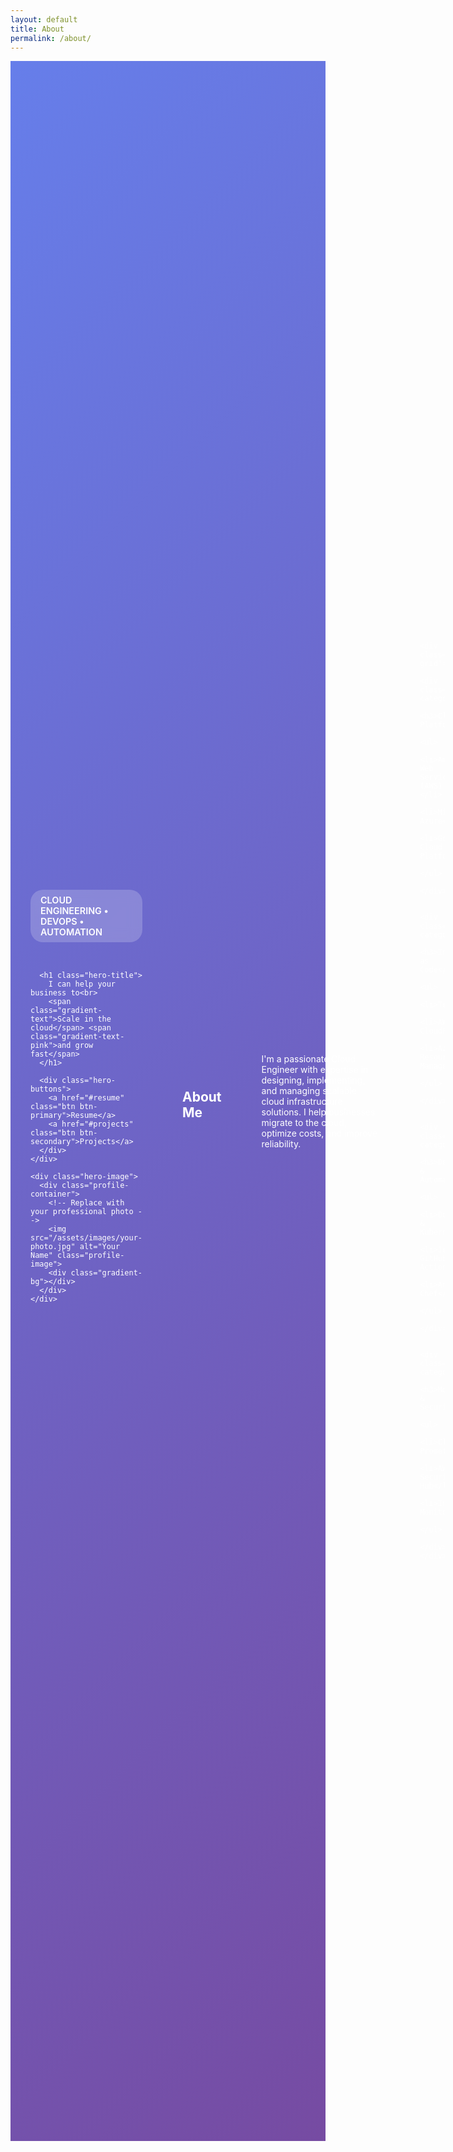 ```yaml
---
layout: default
title: About
permalink: /about/
---
```


<div class="hero-section">
  <div class="container">
    <div class="hero-content">
      <div class="skill-badge">CLOUD ENGINEERING • DEVOPS • AUTOMATION</div>
      
      <h1 class="hero-title">
        I can help your business to<br>
        <span class="gradient-text">Scale in the cloud</span> <span class="gradient-text-pink">and grow fast</span>
      </h1>
      
      <div class="hero-buttons">
        <a href="#resume" class="btn btn-primary">Resume</a>
        <a href="#projects" class="btn btn-secondary">Projects</a>
      </div>
    </div>
    
    <div class="hero-image">
      <div class="profile-container">
        <!-- Replace with your professional photo -->
        <img src="/assets/images/your-photo.jpg" alt="Your Name" class="profile-image">
        <div class="gradient-bg"></div>
      </div>
    </div>
  </div>
</div>

<section id="about" class="about-section">
  <div class="container">
    <h2>About Me</h2>
    <p>I'm a passionate Cloud Engineer with expertise in designing, implementing, and managing scalable cloud infrastructure solutions. I help businesses migrate to the cloud, optimize costs, and improve reliability.</p>
    
    <div class="skills-grid">
      <div class="skill-category">
        <h3>Cloud Platforms</h3>
        <ul>
          <li>Amazon Web Services (AWS)</li>
          <li>Microsoft Azure</li>
          <li>Google Cloud Platform</li>
        </ul>
      </div>
      
      <div class="skill-category">
        <h3>Infrastructure as Code</h3>
        <ul>
          <li>Terraform</li>
          <li>AWS CloudFormation</li>
          <li>Azure Resource Manager</li>
        </ul>
      </div>
      
      <div class="skill-category">
        <h3>DevOps & Automation</h3>
        <ul>
          <li>Docker & Kubernetes</li>
          <li>Jenkins, GitHub Actions</li>
          <li>Ansible, Chef</li>
        </ul>
      </div>
      
      <div class="skill-category">
        <h3>Monitoring & Security</h3>
        <ul>
          <li>CloudWatch, Prometheus</li>
          <li>AWS Security Hub</li>
          <li>Infrastructure Monitoring</li>
        </ul>
      </div>
    </div>
  </div>
</section>

<section id="resume" class="resume-section">
  <div class="container">
    <h2>Experience</h2>
    
    <div class="experience-item">
      <h3>Cloud Engineer</h3>
      <p class="company">Your Company • 2023 - Present</p>
      <ul>
        <li>Designed and implemented cloud infrastructure for 50+ applications</li>
        <li>Reduced infrastructure costs by 30% through optimization strategies</li>
        <li>Led migration of legacy systems to cloud-native solutions</li>
      </ul>
    </div>
    
    <div class="experience-item">
      <h3>DevOps Engineer</h3>
      <p class="company">Previous Company • 2021 - 2023</p>
      <ul>
        <li>Implemented CI/CD pipelines reducing deployment time by 70%</li>
        <li>Managed container orchestration with Kubernetes</li>
        <li>Automated infrastructure provisioning with Terraform</li>
      </ul>
    </div>
  </div>
</section>

<section id="projects" class="projects-section">
  <div class="container">
    <h2>Featured Projects</h2>
    
    <div class="projects-grid">
      <div class="project-card">
        <h3>Multi-Tier Web Application</h3>
        <p>Built scalable web application on AWS with auto-scaling, load balancing, and RDS database.</p>
        <div class="project-tech">
          <span>AWS</span> <span>Terraform</span> <span>Docker</span>
        </div>
        <a href="#" class="project-link">View Project →</a>
      </div>
      
      <div class="project-card">
        <h3>CI/CD Pipeline Automation</h3>
        <p>Implemented complete DevOps pipeline with automated testing, security scanning, and deployment.</p>
        <div class="project-tech">
          <span>Jenkins</span> <span>Docker</span> <span>Kubernetes</span>
        </div>
        <a href="#" class="project-link">View Project →</a>
      </div>
      
      <div class="project-card">
        <h3>Infrastructure as Code</h3>
        <p>Created reusable Terraform modules for rapid cloud infrastructure deployment.</p>
        <div class="project-tech">
          <span>Terraform</span> <span>AWS</span> <span>CloudFormation</span>
        </div>
        <a href="#" class="project-link">View Project →</a>
      </div>
    </div>
  </div>
</section>

<style>
/* Custom CSS to match the design */
.hero-section {
  background: linear-gradient(135deg, #667eea 0%, #764ba2 100%);
  min-height: 80vh;
  display: flex;
  align-items: center;
  color: white;
  padding: 4rem 0;
}

.container {
  max-width: 1200px;
  margin: 0 auto;
  padding: 0 2rem;
  display: flex;
  align-items: center;
  gap: 4rem;
}

.hero-content {
  flex: 1;
}

.skill-badge {
  background: rgba(255, 255, 255, 0.2);
  backdrop-filter: blur(10px);
  padding: 0.5rem 1rem;
  border-radius: 20px;
  font-size: 0.9rem;
  font-weight: 600;
  margin-bottom: 2rem;
  display: inline-block;
}

.hero-title {
  font-size: 3.5rem;
  font-weight: 700;
  line-height: 1.2;
  margin-bottom: 2rem;
}

.gradient-text {
  background: linear-gradient(45deg, #667eea, #764ba2);
  -webkit-background-clip: text;
  -webkit-text-fill-color: transparent;
  background-clip: text;
}

.gradient-text-pink {
  background: linear-gradient(45deg, #f093fb, #f5576c);
  -webkit-background-clip: text;
  -webkit-text-fill-color: transparent;
  background-clip: text;
}

.hero-buttons {
  display: flex;
  gap: 1rem;
  margin-top: 2rem;
}

.btn {
  padding: 1rem 2rem;
  font-size: 1.1rem;
  font-weight: 600;
  text-decoration: none;
  border-radius: 8px;
  transition: all 0.3s ease;
}

.btn-primary {
  background: #6c5ce7;
  color: white;
  border: none;
}

.btn-secondary {
  background: transparent;
  color: white;
  border: 2px solid white;
}

.btn:hover {
  transform: translateY(-2px);
  box-shadow: 0 10px 20px rgba(0,0,0,0.2);
}

.hero-image {
  flex: 1;
  position: relative;
}

.profile-container {
  position: relative;
  width: 300px;
  height: 300px;
}

.profile-image {
  width: 100%;
  height: 100%;
  border-radius: 50%;
  object-fit: cover;
  position: relative;
  z-index: 2;
}

.gradient-bg {
  position: absolute;
  top: -20px;
  left: -20px;
  right: -20px;
  bottom: -20px;
  background: linear-gradient(45deg, #667eea, #764ba2, #f093fb);
  border-radius: 50%;
  z-index: 1;
}

.about-section, .resume-section, .projects-section {
  padding: 4rem 0;
}

.skills-grid, .projects-grid {
  display: grid;
  grid-template-columns: repeat(auto-fit, minmax(250px, 1fr));
  gap: 2rem;
  margin-top: 2rem;
}

.skill-category, .project-card {
  background: #f8f9fa;
  padding: 2rem;
  border-radius: 12px;
  box-shadow: 0 4px 12px rgba(0,0,0,0.1);
}

.project-tech {
  margin: 1rem 0;
}

.project-tech span {
  background: #6c5ce7;
  color: white;
  padding: 0.3rem 0.8rem;
  border-radius: 20px;
  font-size: 0.8rem;
  margin-right: 0.5rem;
}

.project-link {
  color: #6c5ce7;
  text-decoration: none;
  font-weight: 600;
}

@media (max-width: 768px) {
  .container {
    flex-direction: column;
    text-align: center;
  }
  
  .hero-title {
    font-size: 2.5rem;
  }
  
  .hero-buttons {
    justify-content: center;
  }
}
</style>
